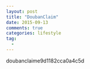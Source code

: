 ```yaml
---
layout: post
title: "DoubanClaim"
date: 2015-09-13
comments: true
categories: lifestyle
tag: 
  - 
---
```


doubanclaime9d1182cca0a4c5d